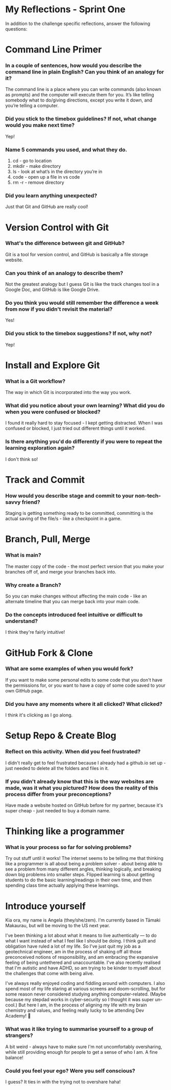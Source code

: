 # My Reflections - Sprint One

In addition to the challenge specific reflections, answer the following questions:

# Command Line Primer

<!-- Copy the answers you wrote in your temporary file earlier, under the sections below -->

### In a couple of sentences, how would you describe the command line in plain English? Can you think of an analogy for it?

The command line is a place where you can write commands (also known as prompts) and the computer will execute them for you. It’s like telling somebody what to do/giving directions, except you write it down, and you’re telling a computer.

### Did you stick to the timebox guidelines? If not, what change would you make next time?

Yep!

### Name 5 commands you used, and what they do.

1. cd - go to location
2. mkdir - make directory
3. ls - look at what’s in the directory you’re in
4. code <file name> - open up a file in vs code
5. rm -r - remove directory

### Did you learn anything unexpected?

Just that Git and GitHub are really cool!

# Version Control with Git

<!-- Copy your reflection answers into this file -->

### What's the difference between git and GitHub?

Git is a tool for version control, and GitHub is basically a file storage website.

### Can you think of an analogy to describe them?

Not the greatest analogy but I guess Git is like the track changes tool in a Google Doc, and GitHub is like Google Drive.

### Do you think you would still remember the difference a week from now if you didn't revisit the material?

Yes!

### Did you stick to the timebox suggestions? If not, why not?

Yep!

# Install and Explore Git

<!-- Copy your reflection answers into this file -->

### What is a Git workflow?

The way in which Git is incorporated into the way you work.

### What did you notice about your own learning? What did you do when you were confused or blocked?

I found it really hard to stay focused - I kept getting distracted. When I was confused or blocked, I just tried out different things until it worked.

### Is there anything you'd do differently if you were to repeat the learning exploration again?

I don't think so!

# Track and Commit

<!-- Copy your reflection answers into this file -->

### How would you describe stage and commit to your non-tech-savvy friend?

Staging is getting something ready to be committed, committing is the actual saving of the file/s - like a checkpoint in a game.

# Branch, Pull, Merge

<!-- Copy your reflection answers into this file -->

### What is main?

The master copy of the code - the most perfect version that you make your branches off of, and merge your branches back into.

### Why create a Branch?

So you can make changes without affecting the main code - like an alternate timeline that you can merge back into your main code.

### Do the concepts introduced feel intuitive or difficult to understand?

I think they're fairly intuitive!

# GitHub Fork & Clone

<!-- Answer the following questions -->

### What are some examples of when you would fork?

If you want to make some personal edits to some code that you don't have the permissions for, or you want to have a copy of some code saved to your own GitHub page.

### Did you have any moments where it all clicked? What clicked?

I think it's clicking as I go along.

# Setup Repo & Create Blog

### Reflect on this activity. When did you feel frustrated?

I didn't really get to feel frustrated because I already had a github.io set up - just needed to delete all the folders and files in it.

### If you didn't already know that this is the way websites are made, was it what you pictured? How does the reality of this process differ from your preconceptions?

Have made a website hosted on GitHub before for my partner, because it's super cheap - just needed to buy a domain name.

# Thinking like a programmer

### What is your process so far for solving problems?

Try out stuff until it works! The internet seems to be telling me that thinking like a programmer is all about being a problem solver - about being able to see a problem from many different angles, thinking logically, and breaking down big problems into smaller steps. Flipped learning is about getting students to do the basic learning/readings in their own time, and then spending class time actually applying these learnings.

# Introduce yourself

Kia ora, my name is Angela (they/she/zem). I'm currently based in Tāmaki Makaurau, but will be moving to the US next year.

I've been thinking a lot about what it means to live authentically — to do what I want instead of what I feel like I should be doing. I think guilt and obligation have ruled a lot of my life. So I've just quit my job as a geotechnical engineer, am in the process of shaking off all those preconceived notions of responsibility, and am embracing the expansive feeling of being untethered and unaccountable. I've also recently realised that I'm autistic and have ADHD, so am trying to be kinder to myself about the challenges that come with being alive.

I've always really enjoyed coding and fiddling around with computers. I also spend most of my life staring at various screens and doom-scrolling, but for some reason never considered studying anything computer-related. (Maybe because my stepdad works in cyber-security so I thought it was super un-cool.) But here I am, in the process of aligning my life with my brain chemistry and values, and feeling really lucky to be attending Dev Academy! 🥳

### What was it like trying to summarise yourself to a group of strangers?

A bit weird - always have to make sure I'm not uncomfortably oversharing, while still providing enough for people to get a sense of who I am. A fine balance!

### Could you feel your ego? Were you self conscious?

I guess? It ties in with the trying not to overshare haha!

